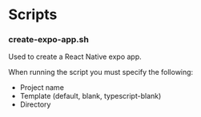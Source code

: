 # Scripts


### create-expo-app.sh

Used to create a React Native expo app.

When running the script you must specify the following:
- Project name
- Template (default, blank, typescript-blank)
- Directory
